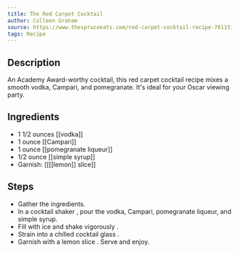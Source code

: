 ```yaml
---
title: The Red Carpet Cocktail
author: Colleen Graham
source: https://www.thespruceeats.com/red-carpet-cocktail-recipe-761151
tags: Recipe
---
```

## Description
An Academy Award-worthy cocktail, this red carpet cocktail recipe mixes a smooth vodka, Campari, and pomegranate. It's ideal for your Oscar viewing party.
## Ingredients
- 1 1/2 ounces [[vodka]]
- 1 ounce [[Campari]] 
- 1 ounce [[pomegranate liqueur]]
- 1/2 ounce [[simple syrup]] 
- Garnish: [[[[lemon]] slice]]
## Steps
- Gather the ingredients.
- In a cocktail shaker , pour the vodka, Campari, pomegranate liqueur, and simple syrup.
- Fill with ice and shake vigorously .
- Strain into a chilled cocktail glass .
- Garnish with a lemon slice . Serve and enjoy.